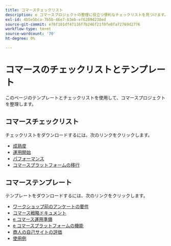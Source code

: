 ```yaml
---
title: コマースチェックリスト
description: e コマースプロジェクトの整理に役立つ便利なチェックリストを見つけます。
exl-id: 4b5e5bca-7b5b-46e7-b3eb-ef6289d238ed
source-git-commit: e76f101df47116f7b246f21f0fe0fa72769d2776
workflow-type: tm+mt
source-wordcount: '70'
ht-degree: 0%

---
```


# コマースのチェックリストとテンプレート

このページのテンプレートとチェックリストを使用して、コマースプロジェクトを整理します。

## コマースチェックリスト

チェックリストをダウンロードするには、次のリンクをクリックします。

- [成熟度](../../assets/playbooks/checklists/maturity.pptx)
- [運用開始](../../assets/playbooks/checklists/go-live.pptx)
- [パフォーマンス](../../assets/playbooks/checklists/performance.pptx)
- [コマースプラットフォームの移行](../../assets/playbooks/checklists/commerce-platform-migration.pptx)

## コマーステンプレート

テンプレートをダウンロードするには、次のリンクをクリックします。

- [ワークショップ前のアンケートの要件](../../assets/playbooks/templates/requirements-questionnaire.pptx)
- [コマース戦略ドキュメント](../../assets/playbooks/templates/commerce-strategy-document.pptx)
- [e コマース運用準備](../../assets/playbooks/templates/ecommerce-operational-readiness.pptx)
- [e コマースプラットフォームの機能](../../assets/playbooks/templates/ecommerce-platform-features.pptx)
- [商人の自己サイトの評価](../../assets/playbooks/templates/merchant-self-site-assessment.pptx)
- [使用例](../../assets/playbooks/templates/use-case.pptx)
